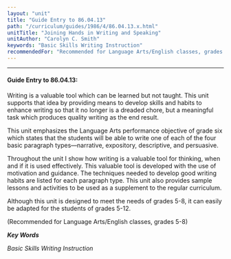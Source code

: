 ```yaml
---
layout: "unit"
title: "Guide Entry to 86.04.13"
path: "/curriculum/guides/1986/4/86.04.13.x.html"
unitTitle: "Joining Hands in Writing and Speaking"
unitAuthor: "Carolyn C. Smith"
keywords: "Basic Skills Writing Instruction"
recommendedFor: "Recommended for Language Arts/English classes, grades 5-8"
---
```

<body>
<hr/>
 <h4>
  Guide Entry to 86.04.13:
 </h4>
 Writing is a valuable tool which can be learned but not taught. This unit supports that idea by providing means to develop skills and habits to enhance writing so that it no longer is a dreaded chore, but a meaningful task which produces quality writing as the end result.
 <p>
  This unit emphasizes the Language Arts performance objective of grade six which states that the students will be able to write one of each of the four basic paragraph types—narrative, expository, descriptive, and persuasive.
 </p>
 <p>
  Throughout the unit I show how writing is a valuable tool for thinking, when and if it is used effectively. This valuable tool is developed with the use of motivation and guidance. The techniques needed to develop good writing habits are listed for each paragraph type. This unit also provides sample lessons and activities to be used as a supplement to the regular curriculum.
 </p>
 <p>
  Although this unit is designed to meet the needs of grades 5-8, it can easily be adapted for the students of grades 5-12.
 </p>
 <p>
  (Recommended for Language Arts/English classes, grades 5-8)
 </p>
<p>
  <b>
   <i>
    Key Words
   </i>
  </b>
  <br/>
 </p>
 <p>
  <i>
   Basic Skills Writing Instruction
  </i>
 </p>

</body>